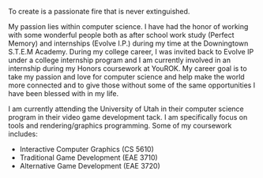 To create is a passionate fire that is never extinguished. 

 My passion lies within computer science. I have had the honor of working with some wonderful people both as after school work study
 (Perfect Memory) and internships (Evolve I.P.) during my time at the Downingtown S.T.E.M Academy. During my college career, I was invited
 back to Evolve IP under a college internship program and I am currently involved in an internship during my Honors coursework at YouROK.
 My career goal is to take my passion and love for computer science and help make the world more connected and to give those without some
 of the same opportunities I have been blessed with in my life.

I am currently attending the University of Utah in their computer science program in their video game development tack. I am specifically 
focus on tools and rendering/graphics programming. Some of my coursework includes:
* Interactive Computer Graphics (CS 5610)
* Traditional Game Development (EAE 3710)
* Alternative Game Development (EAE 3720)
